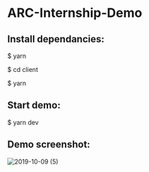 # ARC-Internship-Demo

## Install dependancies:
$ yarn

$ cd client

$ yarn

## Start demo:
$ yarn dev

## Demo screenshot:
![2019-10-09 (5)](https://user-images.githubusercontent.com/48000300/66465155-ad635000-eac3-11e9-8b14-31952bdec522.png)
